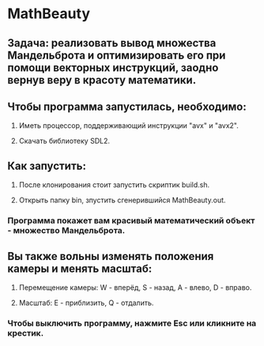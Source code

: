 # MathBeauty

## Задача: реализовать вывод множества Мандельброта и оптимизировать его при помощи векторных инструкций, заодно вернув веру в красоту математики.

## Чтобы программа запустилась, необходимо: 

1) Иметь процессор, поддерживающий инструкции "avx" и "avx2".

2) Скачать библиотеку SDL2.

## Как запустить:

1) После клонирования стоит запустить скриптик build.sh.

2) Открыть папку bin, зпустить сгенерившийся MathBeauty.out.

### Программа покажет вам красивый математический объект - множество Мандельброта. 

## Вы также вольны изменять положения камеры и менять масштаб:

1) Перемещение камеры: W - вперёд, S - назад, A - влево, D - вправо.

2) Масштаб: E - приблизить, Q - отдалить.

### Чтобы выключить программу, нажмите Esc или кликните на крестик.
